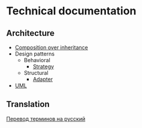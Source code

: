 # Technical documentation

## Architecture

* [Composition over inheritance](architecture/composition%20over%20inheritance.md)
* Design patterns
  * Behavioral
    * [Strategy](architecture/design%20patterns/behavioral/strategy.md)
  * Structural
    * [Adapter](architecture/design%20patterns/structural/adapter.md)
* [UML](architecture/uml.md)

## Translation

[Перевод терминов на русский](translation.md)
